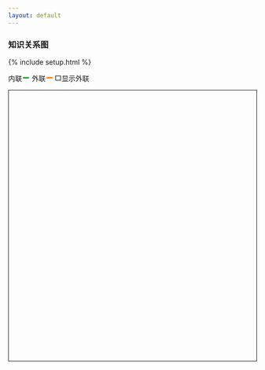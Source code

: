 ```yaml
---
layout: default
---
```


### 知识关系图

{% include setup.html %}
<style>
	.links line {
	  stroke: blue;
	  stroke-opacity: 1;
	}

	input[type="checkbox"] {
		-webkit-appearance:none;
		height: 0.8em;
		width: 0.8em;
		cursor:pointer;
		position:relative;
		-webkit-transition: .10s;
		/*border-radius:4em;*/
		border: 1px solid black;
		/*background-color:red;*/

		margin: 0;
	}

	input[type="checkbox"]:checked {
		background-color:black;
	}

	.out_l,
	.in_l {
		display: flex;
    align-items: center;
    margin-right: 6px;
	}

	.out_l::after,
	.in_l::after  {
		margin-left: 2px;
		content: "\A";
		display: inline-block;
		width: 12px;
		height: 3px;
	}
	.out_l::after  {
		background-color: #ff7f0e;
	}
	.in_l::after  {
		background-color: #2ca02c;
	}
</style>
<textarea id="namespace" style='display:none'> {{namespace}} </textarea>
<div style="display: flex;flex-flow: row;align-items: center;">
	<div class="in_l">内联</div>
	<div class="out_l">外联</div>
	<input type="checkbox" style="margin-right: 2px">显示外联
</div>

<svg id="svg" style='width: 100%; height: 550px; border: 1px solid;'></svg>
<script src="{{namespace}}/assets/scripts/lib/d3.v7.min.js"></script>
<!-- <script src="{{namespace}}/assets/scripts/lib/d3.v4.min.js"></script> -->
<!-- <script src="https://d3js.org/d3.v4.min.js"></script> -->
<script>
	var svg;
	var color = [];
	var simulation;
	var height = document.getElementById('svg').clientHeight;
	var width = document.getElementById('svg').clientWidth;
	var links = [];
	var nodes = [];
	var data = [];

	var types = ["licensing", "suit", "resolved"];

	var color = d3.scaleOrdinal(types, d3.schemeCategory10)

	function linkArc(d) {
	  var r = Math.hypot(d.target.x - d.source.x, d.target.y - d.source.y);
	  return `
	    M${d.source.x},${d.source.y}
	    A${r},${r} 0 0,1 ${d.target.x},${d.target.y}
	  `;
	}

	var drag = function( simulation) {
  
	  function dragstarted(event, d) {
	    if (!event.active) simulation.alphaTarget(0.3).restart();
	    d.fx = d.x;
	    d.fy = d.y;
	  }
	  
	  function dragged(event, d) {
	    d.fx = event.x;
	    d.fy = event.y;
	  }
	  
	  function dragended(event, d) {
	    if (!event.active) simulation.alphaTarget(0);
	    d.fx = null;
	    d.fy = null;
	  }
	  
	  return d3.drag()
	      .on("start", dragstarted)
	      .on("drag", dragged)
	      .on("end", dragended);
	}

	var chart = function() {
		simulation = d3.forceSimulation(nodes)
			.force('link', d3.forceLink(links).id( function(d) { return d.id }) )
			.force('charge', d3.forceManyBody().strength(-600))
			.force('center', d3.forceCenter(width / 2, height / 2))
			.force('x', d3.forceX())
			.force('y', d3.forceY());

		svg = d3.select('svg');

		svg.append('defs').selectAll('marker')
			.data(types)
			.join('marker')
			.attr('id', function(d) {return `arrow-${d}`} )
			.attr("viewBox", "0 -5 10 10")
      .attr("refX", 15)
      .attr("refY", -0.5)
      .attr("markerWidth", 6)
      .attr("markerHeight", 6)
      .attr("orient", "auto")
    	.append("path")
      .attr("fill", color)
      .attr("d", "M0,-5L10,0L0,5");

    var link = svg.append("g")
      .attr("fill", "none")
      .attr("stroke-width", 1.5)
    	.selectAll("path")
    	.data(links)
    	.join("path")
      .attr("stroke", function(d){ return color(d.type)} ) //d => color(d.type)
      //d => `url(${new URL(`#arrow-${d.type}`, location)})`
      .attr("marker-end", function(d){return `url(${new URL(`#arrow-${d.type}`, location)})`});

    var node = svg.append("g")
     	.attr("fill", "currentColor")
      .attr("stroke-linecap", "round")
      .attr("stroke-linejoin", "round")
    	.selectAll("g")
    	.data(nodes)
    	.join("g")
      .call(drag(simulation));

    node.append("circle")
      .attr("stroke", "white")
      .attr("stroke-width", 1.5)
      .attr("r", 4);

  	node.append("text")
      .attr("x", 8)
      .attr("y", "0.31em")
      .text(d => d.id)
    	.clone(true).lower()
      .attr("fill", "none")
      .attr("stroke", "white")
      .attr("stroke-width", 3);

    simulation.on("tick", () => {
    	link.attr("d", linkArc);
    	node.attr("transform", d => `translate(${d.x},${d.y})`);
  	});

  	// invalidation.then(() => simulation.stop());

  	return svg.node();
	}

	// function dragstarted(d) {
	// 	if (!d3.event.active) simulation.alphaTarget(0.3).restart();
	// 	d.fx = d.x;
	// 	d.fy = d.y;
	// }

	// function dragged( d){
	// 	d.fx = d3.event.x;
	// 	d.fy = d3.event.y;
	// }

	// function dragended( d){
	// 	if (!d3.event.active) simulation.alphaTarget(0);
	// 	d.fx = null;
	// 	d.fy = null;
	// }

	// function init_canvas(){
	// 	svg = d3.select('svg');

	// 	color = d3.scaleOrdinal(types, d3.schemeCategory10);

	// 	simulation = d3.forceSimulation()
	// 	.force('link', d3.forceLink().id( function(d) { return d.id }))
	// 	.force('charge', d3.forceManyBody().strength(-500))
	// 	.force('center', d3.forceCenter(width / 2, height / 2));
	// }

	// function chart() {
	// 	  	var link = svg.append("g")
	// 	      .attr("class", "links")
	// 	      // .attr("stroke-width",3.5)
	// 	    .selectAll("line")
	// 	    .data(links)
	// 	    .enter().append("line")
	// 	      .attr("stroke-width", function(d) { return Math.sqrt(d.value); });


 //  	    var node = svg.append("g")
 //      		.attr("fill", "currentColor")//currentColor
 //      		.attr("stroke-linecap", "round")
 //      		.attr("stroke-linejoin", "round")
 //    		.selectAll("g")
 //    		.data(nodes)
 //    		.enter()
 //    		.append("g");

 //      	node.append("circle")
	//      	.attr("stroke", "white")
	//      	.attr("stroke-width", 1.5)
	//      	.attr("r", 4); // 4

 //      	node.append("text")
	//     	.attr("x", 8)//8
	//      	.attr("y", "0.31em")//0.31em
	//      	.text(function(d) { return d.id })
	//     	.clone(true).lower()
	//       	.attr("fill", "none")
	//       	.attr("stroke", "white")
	//       	.attr("stroke-width", 3);//3

	//     var drag_handler = d3.drag()
	//     	.on("start", dragstarted)
 //      		.on("drag", dragged)
 //      		.on("end", dragended);

 //      	drag_handler(node)

 //      	simulation.nodes(nodes)
 //      		.on("tick", ticked);

 //  		simulation.force("link")
 //  			.links(links);

	// 	var linkArc = function(d) {
	// 		var r = Math.hypot(d.target.x - d.source.x, d.target.y - d.source.y);
	// 		return `
	// 		    M${d.source.x},${d.source.y}
	// 		    A${r},${r} 0 0,1 ${d.target.x},${d.target.y}
	// 		  `;
	// 	}

 //  		function ticked() {
	// 			link.attr("d", linkArc);
 //    		link
 //        		.attr("x1", function(d) { return d.source.x; })
 //        		.attr("y1", function(d) { return d.source.y; })
 //        		.attr("x2", function(d) { return d.target.x; })
 //        		.attr("y2", function(d) { return d.target.y; });
 //    		node
 //        		.attr("transform", function(d) {
 //          		return "translate(" + d.x + "," + d.y + ")";
 //        		})
 //  		}
	// }

// 	d3.select(window).on("resize", function(){
		
// simulation.alphaTarget(0.3).restart()
// 	});
	function load_data(){
		var namespace = document.getElementById('namespace').value.trim();
	  	var url = "https://xiashuangxi.github.io/pkb/feed.xml?rn="+Date.now();
	  	var linkreg=/"(\/pkb\/.+)"/;
	  	if(namespace.length == 0){
	  		linkreg = /"(\/.+)"/
	  		url = "/feed.xml?rn="+Date.now();
	  	}
	  	$.ajax({
	  		url: url,
	  		success: function(result){
	  			var entry  = result.getElementsByTagName("entry")
	  			for (var i = entry.length - 1; i >= 0; i--) {
	  				var e = entry[i];
	  				var title = e.querySelector("title").innerHTML
	  				var content = e.querySelector("content").innerHTML
	  				var url = e.querySelector('link').getAttribute('href');
	  				// var m = content.match(/"(\/pkb\/.+)"/);
	  				var m = content.match(linkreg);
	  				console.log(linkreg)
	  				if(m) {
	  					var ref = m[1];
	  					var m1 = ref.match(/(?<=Title:).+/)
	  					console.log(content)
	  					console.log(ref)
	  					if(m1){
								for (var j = nodes.length - 1; j >= 0; j--) {
									var n = nodes[j];
									if(m1[0] == n.id) {
										links.push({
											source: title,
											target: m1[0],
											// 站内链接 resolved ， 站外链接 suit
											type: 'suit' //"licensing", "suit", "resolved"
										})
									}
								}
	  					}
	  				}
	  				// console.log("title:"+title)
						nodes.push({id: title,link: url});
	  			}
	  			chart()
	  		}
	  	})
	}

	window.onload = function(){
		// init_canvas();
		// chart()
		load_data();
	}
</script>
